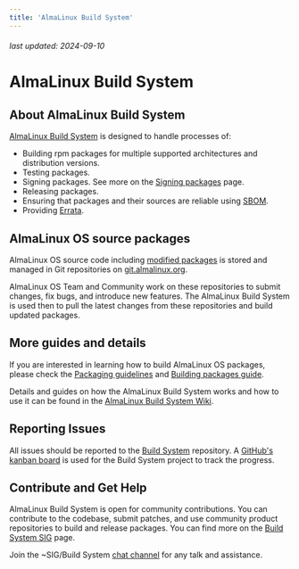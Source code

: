 ```yaml
---
title: 'AlmaLinux Build System'
---
```


###### last updated: 2024-09-10

# AlmaLinux Build System

## About AlmaLinux Build System

[AlmaLinux Build System](https://build.almalinux.org/) is designed to handle processes of:
* Building rpm packages for multiple supported architectures and distribution versions.
* Testing packages.
* Signing packages. See more on the [Signing packages](/development/private-keys/package-signing) page.
* Releasing packages.
* Ensuring that packages and their sources are reliable using [SBOM](/documentation/sbom-guide).
* Providing [Errata](/documentation/errata).

## AlmaLinux OS source packages 

AlmaLinux OS source code including [modified packages](/development/Modified-packages) is stored and managed in Git repositories on [git.almalinux.org](https://git.almalinux.org/explore/repos).

AlmaLinux OS Team and Community work on these repositories to submit changes, fix bugs, and introduce new features. The AlmaLinux Build System is used then to pull the latest changes from these repositories and build updated packages. 

## More guides and details

If you are interested in learning how to build AlmaLinux OS packages, please check the [Packaging guidelines](/development/Packaging) and [Building packages guide](/documentation/building-packages-guide).

Details and guides on how the AlmaLinux Build System works and how to use it can be found in the [AlmaLinux Build System Wiki](https://github.com/AlmaLinux/build-system/wiki).

## Reporting Issues

All issues should be reported to the [Build System](https://github.com/AlmaLinux/build-system/issues) repository. A [GitHub's kanban board](https://github.com/orgs/AlmaLinux/projects/2) is used for the Build System project to track the progress.

## Contribute and Get Help 

AlmaLinux Build System is open for community contributions. You can contribute to the codebase, submit patches, and use community product repositories to build and release packages. You can find more on the [Build System SIG](/sigs/Build-System) page.

Join the ~SIG/Build System [chat channel](https://chat.almalinux.org/almalinux/channels/build-system) for any talk and assistance.

